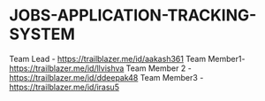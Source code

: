 # JOBS-APPLICATION-TRACKING-SYSTEM
Team Lead - https://trailblazer.me/id/aakash361
Team Member1- https://trailblazer.me/id/llvishva
Team Member 2 - https://trailblazer.me/id/ddeepak48
Team Member3 - https://trailblazer.me/id/irasu5
